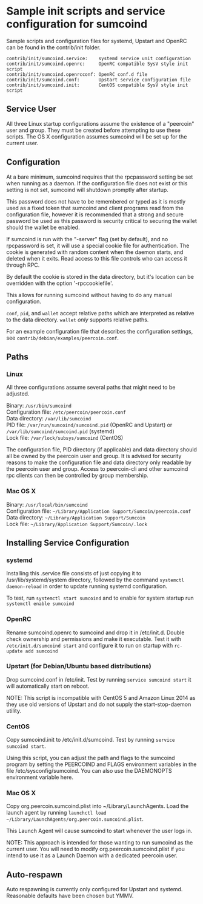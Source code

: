 Sample init scripts and service configuration for sumcoind
==========================================================

Sample scripts and configuration files for systemd, Upstart and OpenRC
can be found in the contrib/init folder.

    contrib/init/sumcoind.service:    systemd service unit configuration
    contrib/init/sumcoind.openrc:     OpenRC compatible SysV style init script
    contrib/init/sumcoind.openrcconf: OpenRC conf.d file
    contrib/init/sumcoind.conf:       Upstart service configuration file
    contrib/init/sumcoind.init:       CentOS compatible SysV style init script

Service User
---------------------------------

All three Linux startup configurations assume the existence of a "peercoin" user
and group.  They must be created before attempting to use these scripts.
The OS X configuration assumes sumcoind will be set up for the current user.

Configuration
---------------------------------

At a bare minimum, sumcoind requires that the rpcpassword setting be set
when running as a daemon.  If the configuration file does not exist or this
setting is not set, sumcoind will shutdown promptly after startup.

This password does not have to be remembered or typed as it is mostly used
as a fixed token that sumcoind and client programs read from the configuration
file, however it is recommended that a strong and secure password be used
as this password is security critical to securing the wallet should the
wallet be enabled.

If sumcoind is run with the "-server" flag (set by default), and no rpcpassword is set,
it will use a special cookie file for authentication. The cookie is generated with random
content when the daemon starts, and deleted when it exits. Read access to this file
controls who can access it through RPC.

By default the cookie is stored in the data directory, but it's location can be overridden
with the option '-rpccookiefile'.

This allows for running sumcoind without having to do any manual configuration.

`conf`, `pid`, and `wallet` accept relative paths which are interpreted as
relative to the data directory. `wallet` *only* supports relative paths.

For an example configuration file that describes the configuration settings,
see `contrib/debian/examples/peercoin.conf`.

Paths
---------------------------------

### Linux

All three configurations assume several paths that might need to be adjusted.

Binary:              `/usr/bin/sumcoind`  
Configuration file:  `/etc/peercoin/peercoin.conf`  
Data directory:      `/var/lib/sumcoind`  
PID file:            `/var/run/sumcoind/sumcoind.pid` (OpenRC and Upstart) or `/var/lib/sumcoind/sumcoind.pid` (systemd)  
Lock file:           `/var/lock/subsys/sumcoind` (CentOS)  

The configuration file, PID directory (if applicable) and data directory
should all be owned by the peercoin user and group.  It is advised for security
reasons to make the configuration file and data directory only readable by the
peercoin user and group.  Access to peercoin-cli and other sumcoind rpc clients
can then be controlled by group membership.

### Mac OS X

Binary:              `/usr/local/bin/sumcoind`  
Configuration file:  `~/Library/Application Support/Sumcoin/peercoin.conf`  
Data directory:      `~/Library/Application Support/Sumcoin`  
Lock file:           `~/Library/Application Support/Sumcoin/.lock`  

Installing Service Configuration
-----------------------------------

### systemd

Installing this .service file consists of just copying it to
/usr/lib/systemd/system directory, followed by the command
`systemctl daemon-reload` in order to update running systemd configuration.

To test, run `systemctl start sumcoind` and to enable for system startup run
`systemctl enable sumcoind`

### OpenRC

Rename sumcoind.openrc to sumcoind and drop it in /etc/init.d.  Double
check ownership and permissions and make it executable.  Test it with
`/etc/init.d/sumcoind start` and configure it to run on startup with
`rc-update add sumcoind`

### Upstart (for Debian/Ubuntu based distributions)

Drop sumcoind.conf in /etc/init.  Test by running `service sumcoind start`
it will automatically start on reboot.

NOTE: This script is incompatible with CentOS 5 and Amazon Linux 2014 as they
use old versions of Upstart and do not supply the start-stop-daemon utility.

### CentOS

Copy sumcoind.init to /etc/init.d/sumcoind. Test by running `service sumcoind start`.

Using this script, you can adjust the path and flags to the sumcoind program by
setting the PEERCOIND and FLAGS environment variables in the file
/etc/sysconfig/sumcoind. You can also use the DAEMONOPTS environment variable here.

### Mac OS X

Copy org.peercoin.sumcoind.plist into ~/Library/LaunchAgents. Load the launch agent by
running `launchctl load ~/Library/LaunchAgents/org.peercoin.sumcoind.plist`.

This Launch Agent will cause sumcoind to start whenever the user logs in.

NOTE: This approach is intended for those wanting to run sumcoind as the current user.
You will need to modify org.peercoin.sumcoind.plist if you intend to use it as a
Launch Daemon with a dedicated peercoin user.

Auto-respawn
-----------------------------------

Auto respawning is currently only configured for Upstart and systemd.
Reasonable defaults have been chosen but YMMV.

